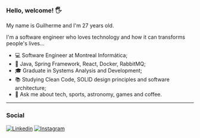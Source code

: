 ### Hello, welcome! 🖐️

My name is Guilherme and I'm 27 years old.

I'm a software engineer who loves technology and how it can transforms people's lives...

-   💻 Software Engineer at Montreal Informática;
-   🚀 Java, Spring Framework, React, Docker, RabbitMQ;
-   🎓 Graduate in Systems Analysis and Development;
-   📚 Studying Clean Code, SOLID design principles and software architecture;
-   💬 Ask me about tech, sports, astronomy, games and coffee.

--- 

### Social 
[![Linkedin](https://img.shields.io/badge/LinkedIn-0077B5?style=for-the-badge&logo=linkedin&logoColor=white)](https://www.linkedin.com/in/guilherme-cafure/)
[![Instagram](https://img.shields.io/badge/Instagram-E4405F?style=for-the-badge&logo=instagram&logoColor=white)](https://www.instagram.com/gcafure_/)
